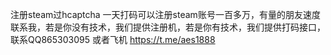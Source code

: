注册steam过hcaptcha
一天打码可以注册steam账号一百多万，有量的朋友速度联系我，若是你没有技术，我们提供注册机，若是你有技术，我们提供打码接口，联系QQ865303095  或者飞机 https://t.me/aes1888

